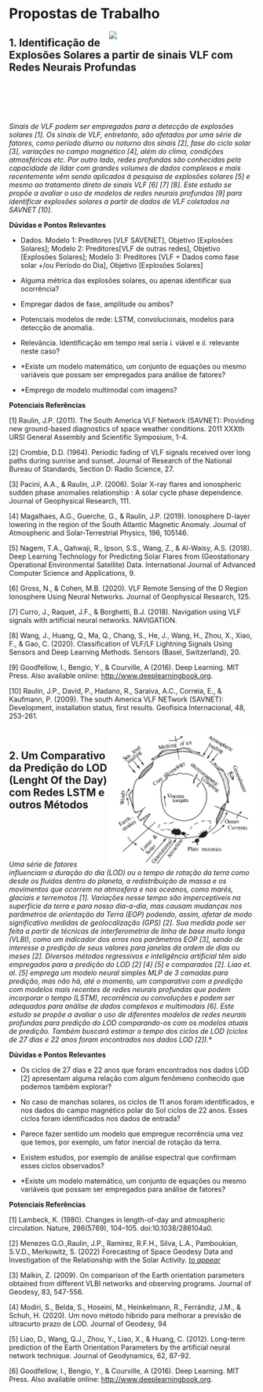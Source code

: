 # Propostas de Trabalho

<img src="https://www.researchgate.net/profile/Jean-Pierre-Raulin/publication/224263574/figure/fig1/AS:302875856130048@1449222639469/Examples-of-VLF-propagation-paths-from-transmitters-triangles-NAA-NDK-NPM-and-NWC-to_W640.jpg" width=300, align="right"> 

## 1. **Identificação de Explosões Solares a partir de sinais VLF com Redes Neurais Profundas**

<br>

<br>

<br>

<br>


*Sinais de VLF podem ser empregados para a detecção de explosões solares [1]. Os sinais de VLF, entretanto, são afetados por uma série de fatores, como período diurno ou noturno 
dos sinais [2], fase do ciclo solar [3], variações no campo magnético [4], além do clima, condições atmosféricas etc. Por outro lado, redes profundas são conhecidas pela capacidade de lidar com grandes volumes de dados complexos e mais recentemente vêm sendo aplicados à pesquisa de explosões solares [5] e mesmo ao tratamento direto de sinais VLF [6] [7] [8]. Este estudo se propõe a avaliar o uso de modelos de redes neurais profundas [9] para identificar explosões solares a partir de dados de VLF coletados na SAVNET [10].*

**Dúvidas e Pontos Relevantes**

* Dados. Modelo 1: Preditores [VLF SAVENET], Objetivo [Explosões Solares]; Modelo 2: Preditores[VLF de outras redes], Objetivo [Explosões Solares]; Modelo 3: Preditores [VLF + Dados como fase solar +/ou Período do Dia], Objetivo [Explosões Solares]

* Alguma métrica das explosões solares, ou apenas identificar sua ocorrência?

* Empregar dados de fase, amplitude ou ambos?

* Potenciais modelos de rede: LSTM, convolucionais, modelos para detecção de anomalia.

* Relevância. Identificação em tempo real seria *i.* viável e *ii.* relevante neste caso?

* \*Existe um modelo matemático, um conjunto de equações ou mesmo variáveis que possam ser empregados para análise de fatores?

* \*Emprego de modelo multimodal com imagens?

**Potenciais Referências**

[1] Raulin, J.P. (2011). The South America VLF Network (SAVNET): Providing new ground-based diagnostics of space weather conditions. 2011 XXXth URSI General Assembly and Scientific Symposium, 1-4.

[2] Crombie, D.D. (1964). Periodic fading of VLF signals received over long paths during sunrise and sunset. Journal of Research of the National Bureau of Standards, Section D: Radio Science, 27.

[3] Pacini, A.A., & Raulin, J.P. (2006). Solar X-ray flares and ionospheric sudden phase anomalies relationship : A solar cycle phase dependence. Journal of Geophysical Research, 111.

[4] Magalhaes, A.G., Guerche, G., & Raulin, J.P. (2019). Ionosphere D-layer lowering in the region of the South Atlantic Magnetic Anomaly. Journal of Atmospheric and Solar-Terrestrial Physics, 196, 105146.

[5] Nagem, T.A., Qahwaji, R., Ipson, S.S., Wang, Z., & Al-Waisy, A.S. (2018). Deep Learning Technology for Predicting Solar Flares from (Geostationary Operational Environmental Satellite) Data. International Journal of Advanced Computer Science and Applications, 9.

[6] Gross, N., & Cohen, M.B. (2020). VLF Remote Sensing of the D Region Ionosphere Using Neural Networks. Journal of Geophysical Research, 125.

[7] Curro, J., Raquet, J.F., & Borghetti, B.J. (2018). Navigation using VLF signals with artificial neural networks. NAVIGATION.

[8] Wang, J., Huang, Q., Ma, Q., Chang, S., He, J., Wang, H., Zhou, X., Xiao, F., & Gao, C. (2020). Classification of VLF/LF Lightning Signals Using Sensors and Deep Learning Methods. Sensors (Basel, Switzerland), 20.

[9] Goodfellow, I., Bengio, Y., & Courville, A (2016). Deep Learning. MIT Press. Also available online: http://www.deeplearningbook.org.

[10] Raulin, J.P., David, P., Hadano, R., Saraiva, A.C., Correia, E., & Kaufmann, P. (2009). The south America VLF NETwork (SAVNET): Development, installation status, first results. Geofisica Internacional, 48, 253-261.
<br>

<br>

<img src="https://github.com/Rogerio-mack/craam/blob/main/figures/Lambek1980Nature.png?raw=true" width=300, align="right"> 

## 2. **Um Comparativo da Predição do LOD (Lenght Of the Day) com Redes LSTM e outros Métodos**

<br>

<br>

<br>

<br>


*Uma série de fatores influenciam a duração do dia (LOD) ou o tempo de rotação da terra como desde os fluidos dentro do planeta, a redistribuição de massa e os movimentos que ocorrem na atmosfera e nos oceanos, como marés, glaciais e terremotos [1]. Variações nesse tempo são imperceptíveis na superfície da terra e para nosso dia-a-dia, mas causam mudanças nos parâmetros de orientação da Terra (EOP) podendo, assim, afetar de modo significativo medidas de geolocalização (GPS) [2]. Sua medida pode ser feita a partir de técnicas de interferometria de linha de base muito longa (VLBI), como um indicador dos erros nos parâmetros EOP [3], sendo de interesse a predição de seus valores para janelas da ordem de dias ou meses [2]. Diversos métodos regressivos e inteligência artificial têm sido empregados para a predição do LOD [2] [4] [5] e comparados [2]. Liao et. al. [5] emprega um modelo neural simples MLP de 3 camadas para predição, mas não há, até o momento, um comparativo com a predição com modelos mais recentes de redes neurais profundas que podem incorporar o tempo (LSTM), recorrência ou convoluções e podem ser adequados para análise de dados complexos e multimodais [6]. Este estudo se propõe a avaliar o uso de diferentes modelos de redes neurais profundas para predição do LOD comparando-os com os modelos atuais de predição. Também buscará estimar o tempo dos ciclos de LOD (ciclos de 27 dias e 22 anos foram encontrados nos dados LOD [2]).**

**Dúvidas e Pontos Relevantes**

* Os ciclos de 27 dias e 22 anos que foram encontrados nos dados LOD [2] apresentam alguma relação com algum fenômeno conhecido que podemos também explorar?

* No caso de manchas solares, os ciclos de 11 anos foram identificados, e nos dados do campo magnético polar do Sol ciclos de 22 anos. Esses ciclos foram identificados nos dados de entrada? 

* Parece fazer sentido um modelo que empregue recorrência uma vez que temos, por exemplo, um fator inercial de rotação da terra.

* Existem estudos, por exemplo de análise espectral que confirmam esses ciclos observados?

* \*Existe um modelo matemático, um conjunto de equações ou mesmo variáveis que possam ser empregados para análise de fatores?

**Potenciais Referências**

[1] Lambeck, K. (1980). Changes in length-of-day and atmospheric circulation. Nature, 286(5769), 104–105. doi:10.1038/286104a0.

[2] Menezes G.O.,Raulin, J.P., Ramirez, R.F.H., Silva, L.A., Pamboukian, S.V.D., Merkowitz, S. (2022) Forecasting of Space Geodesy Data and Investigation of the Relationship with the Solar Activity. [*to appear*](https://github.com/Rogerio-mack/craam/blob/main/articles/article_Guilherme_projeto_Novo.pdf)

[3] Malkin, Z. (2009). On comparison of the Earth orientation parameters obtained from different VLBI networks and observing programs. Journal of Geodesy, 83, 547-556.

[4] Modiri, S., Belda, S., Hoseini, M., Heinkelmann, R., Ferrándiz, J.M., & Schuh, H. (2020). Um novo método híbrido para melhorar a previsão de ultracurto prazo de LOD. Journal of Geodesy, 94

[5] Liao, D., Wang, Q.J., Zhou, Y., Liao, X., & Huang, C. (2012). Long-term prediction of the Earth Orientation Parameters by the artificial neural network technique. Journal of Geodynamics, 62, 87-92.

[6] Goodfellow, I., Bengio, Y., & Courville, A (2016). Deep Learning. MIT Press. Also available online: http://www.deeplearningbook.org.



